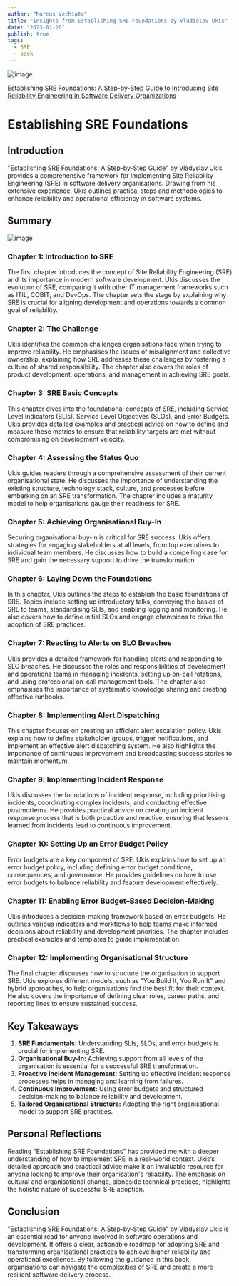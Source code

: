 ```yaml
---
author: "Marcus Vechiato"
title: "Insights from Establishing SRE Foundations by Vladislav Ukis"
date: "2023-01-20"
publish: true
tags:
  - SRE
  - book
--- 
```


![image](/obsidian/sre_foundations.jpg)

[Establishing SRE Foundations: A Step-by-Step Guide to Introducing Site Reliability Engineering in Software Delivery Organizations](https://www.amazon.co.uk/dp/0137424604)

# Establishing SRE Foundations

## Introduction

"Establishing SRE Foundations: A Step-by-Step Guide" by Vladyslav Ukis provides a comprehensive framework for implementing Site Reliability Engineering (SRE) in software delivery organisations. Drawing from his extensive experience, Ukis outlines practical steps and methodologies to enhance reliability and operational efficiency in software systems.

## Summary
![image](/obsidian/mindmap_establishing_sre.png)
### Chapter 1: Introduction to SRE

The first chapter introduces the concept of Site Reliability Engineering (SRE) and its importance in modern software development. Ukis discusses the evolution of SRE, comparing it with other IT management frameworks such as ITIL, COBIT, and DevOps. The chapter sets the stage by explaining why SRE is crucial for aligning development and operations towards a common goal of reliability.

### Chapter 2: The Challenge

Ukis identifies the common challenges organisations face when trying to improve reliability. He emphasises the issues of misalignment and collective ownership, explaining how SRE addresses these challenges by fostering a culture of shared responsibility. The chapter also covers the roles of product development, operations, and management in achieving SRE goals.

### Chapter 3: SRE Basic Concepts

This chapter dives into the foundational concepts of SRE, including Service Level Indicators (SLIs), Service Level Objectives (SLOs), and Error Budgets. Ukis provides detailed examples and practical advice on how to define and measure these metrics to ensure that reliability targets are met without compromising on development velocity.

### Chapter 4: Assessing the Status Quo

Ukis guides readers through a comprehensive assessment of their current organisational state. He discusses the importance of understanding the existing structure, technology stack, culture, and processes before embarking on an SRE transformation. The chapter includes a maturity model to help organisations gauge their readiness for SRE.

### Chapter 5: Achieving Organisational Buy-In

Securing organisational buy-in is critical for SRE success. Ukis offers strategies for engaging stakeholders at all levels, from top executives to individual team members. He discusses how to build a compelling case for SRE and gain the necessary support to drive the transformation.

### Chapter 6: Laying Down the Foundations

In this chapter, Ukis outlines the steps to establish the basic foundations of SRE. Topics include setting up introductory talks, conveying the basics of SRE to teams, standardising SLIs, and enabling logging and monitoring. He also covers how to define initial SLOs and engage champions to drive the adoption of SRE practices.

### Chapter 7: Reacting to Alerts on SLO Breaches

Ukis provides a detailed framework for handling alerts and responding to SLO breaches. He discusses the roles and responsibilities of development and operations teams in managing incidents, setting up on-call rotations, and using professional on-call management tools. The chapter also emphasises the importance of systematic knowledge sharing and creating effective runbooks.

### Chapter 8: Implementing Alert Dispatching

This chapter focuses on creating an efficient alert escalation policy. Ukis explains how to define stakeholder groups, trigger notifications, and implement an effective alert dispatching system. He also highlights the importance of continuous improvement and broadcasting success stories to maintain momentum.

### Chapter 9: Implementing Incident Response

Ukis discusses the foundations of incident response, including prioritising incidents, coordinating complex incidents, and conducting effective postmortems. He provides practical advice on creating an incident response process that is both proactive and reactive, ensuring that lessons learned from incidents lead to continuous improvement.

### Chapter 10: Setting Up an Error Budget Policy

Error budgets are a key component of SRE. Ukis explains how to set up an error budget policy, including defining error budget conditions, consequences, and governance. He provides guidelines on how to use error budgets to balance reliability and feature development effectively.

### Chapter 11: Enabling Error Budget–Based Decision-Making

Ukis introduces a decision-making framework based on error budgets. He outlines various indicators and workflows to help teams make informed decisions about reliability and development priorities. The chapter includes practical examples and templates to guide implementation.

### Chapter 12: Implementing Organisational Structure

The final chapter discusses how to structure the organisation to support SRE. Ukis explores different models, such as "You Build It, You Run It" and hybrid approaches, to help organisations find the best fit for their context. He also covers the importance of defining clear roles, career paths, and reporting lines to ensure sustained success.

## Key Takeaways

1. **SRE Fundamentals:** Understanding SLIs, SLOs, and error budgets is crucial for implementing SRE.
2. **Organisational Buy-In:** Achieving support from all levels of the organisation is essential for a successful SRE transformation.
3. **Proactive Incident Management:** Setting up effective incident response processes helps in managing and learning from failures.
4. **Continuous Improvement:** Using error budgets and structured decision-making to balance reliability and development.
5. **Tailored Organisational Structure:** Adopting the right organisational model to support SRE practices.

## Personal Reflections

Reading "Establishing SRE Foundations" has provided me with a deeper understanding of how to implement SRE in a real-world context. Ukis’s detailed approach and practical advice make it an invaluable resource for anyone looking to improve their organisation's reliability. The emphasis on cultural and organisational change, alongside technical practices, highlights the holistic nature of successful SRE adoption.

## Conclusion

"Establishing SRE Foundations: A Step-by-Step Guide" by Vladyslav Ukis is an essential read for anyone involved in software operations and development. It offers a clear, actionable roadmap for adopting SRE and transforming organisational practices to achieve higher reliability and operational excellence. By following the guidance in this book, organisations can navigate the complexities of SRE and create a more resilient software delivery process.



